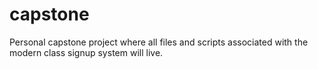 # capstone
Personal capstone project where all files and scripts associated with the modern class signup system will live.
